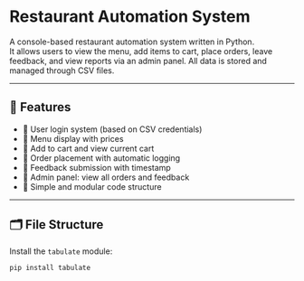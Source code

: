 # Restaurant Automation System

A console-based restaurant automation system written in Python.  
It allows users to view the menu, add items to cart, place orders, leave feedback, and view reports via an admin panel. All data is stored and managed through CSV files.

---

## 📌 Features

- 🔹 User login system (based on CSV credentials)
- 🔹 Menu display with prices
- 🔹 Add to cart and view current cart
- 🔹 Order placement with automatic logging
- 🔹 Feedback submission with timestamp
- 🔹 Admin panel: view all orders and feedback
- 🔹 Simple and modular code structure

---

## 🗂 File Structure

Install the `tabulate` module:

```bash
pip install tabulate
